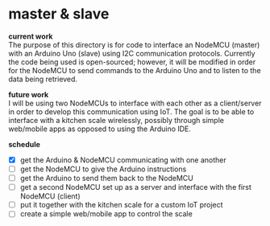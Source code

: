 # master & slave  
**current work**  
The purpose of this directory is for code to interface an NodeMCU (master) with an Arduino Uno (slave) using I2C communication protocols. Currently the code being used is open-sourced; however, it will be modified in order for the NodeMCU to send commands to the Arduino Uno and to listen to the data being retrieved.  

**future work**  
I will be using two NodeMCUs to interface with each other as a client/server in order to develop this communication using IoT. The goal is to be able to interface with a kitchen scale wirelessly, possibly through simple web/mobile apps as opposed to using the Arduino IDE. 

**schedule** 
- [x] get the Arduino & NodeMCU communicating with one another 
- [ ] get the NodeMCU to give the Arduino instructions 
- [ ] get the Arduino to send them back to the NodeMCU 
- [ ] get a second NodeMCU set up as a server and interface with the first NodeMCU (client) 
- [ ] put it together with the kitchen scale for a custom IoT project
- [ ] create a simple web/mobile app to control the scale 
